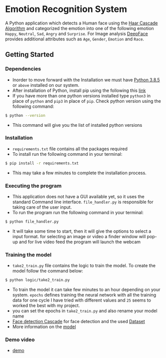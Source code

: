 # Emotion Recognition System
A Python application which detects a Human face using the [Haar Cascade Algorithm](https://towardsdatascience.com/face-detection-with-haar-cascade-727f68dafd08) and categorized the emotion into one of the following emotion `Happy`, `Neutral`, `Sad`, `Angry` and `Surprise`. For Image analysis [DeepFace](https://research.fb.com/publications/deepface-closing-the-gap-to-human-level-performance-in-face-verification/) provides additional attributes such as `Age`, `Gender`, `Emotion` and `Race`. 

## Getting Started
### Dependencies
* Inorder to move forward with the Installation we must have [Python 3.8.5](https://www.python.org/downloads/) or `above` installed on our system.
* After installation of Python, install pip using the following this [link](https://pip.pypa.io/en/stable/installation/)
* If you have more than one python versions installed type `python3` in place of `python` and `pip3` in place of `pip`. Check python version using the following command:
```bash
$ python --version 
```
* This command will give you the list of installed python versions

### Installation
* `requirements.txt` file contains all the packages required
* To install run the following command in your terminal:
```bash
$ pip install -r requirements.txt
```
* This may take a few minutes to complete the installation process.

### Executing the program
* This application does not have a GUI available yet, so it uses the standard Command line interface. `file_handler.py` is responsible for taking care of the user input.
* To run the program run the following command in your terminal:
```bash
$ python file_handler.py
```
* It will take some time to start, then it will give the options to select a input format. for selecting an image or video a finder window will pop-up and for live video feed the program will launch the webcam

### Training the model
* `take2_train.py` file contains the logic to train the model. To create the model follow the command below:
```bash
$ python logic/take2_train.py
```
* To train the model it can take few minutes to an hour depending on your system. `epochs` defines  training the neural network with all the training data for one cycle I have tried with different values and `25` seems to worked the best with my project.
* you can set the epochs in `take2_train.py` and also rename your model name
* [Face detection Cascade](https://github.com/opencv/opencv/blob/master/data/haarcascades/haarcascade_frontalface_default.xml) for face detection and the used [Dataset](https://www.kaggle.com/msambare/fer2013)
* More information on the [model](https://github.com/pypower-codes/Emotion-Detection)

### Demo video 
* [demo](https://drive.google.com/file/d/1vkVMU0QmLYqciR4rflpi8JMJf5Cju_cd/view?usp=sharing)
